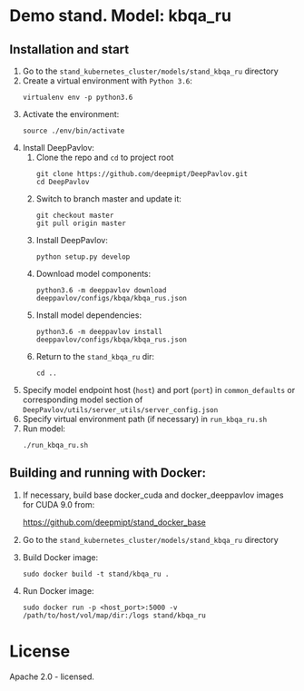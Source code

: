 # Demo stand. Model: kbqa_ru

## Installation and start
1. Go to the `stand_kubernetes_cluster/models/stand_kbqa_ru` directory
2. Create a virtual environment with `Python 3.6`:
    ```
    virtualenv env -p python3.6
    ```
3. Activate the environment:
    ```
    source ./env/bin/activate
    ```
4. Install DeepPavlov:
    1. Clone the repo and `cd` to project root
        ```
        git clone https://github.com/deepmipt/DeepPavlov.git
        cd DeepPavlov
        ```
    2. Switch to branch master and update it:
        ```
        git checkout master
        git pull origin master
        ```
    3. Install DeepPavlov:
        ```
        python setup.py develop
        ```
    4. Download model components:
        ```
        python3.6 -m deeppavlov download deeppavlov/configs/kbqa/kbqa_rus.json
        ```
    5. Install model dependencies:
        ```
        python3.6 -m deeppavlov install deeppavlov/configs/kbqa/kbqa_rus.json
        ```
    6. Return to the `stand_kbqa_ru` dir:
        ```
        cd ..
        ```
5. Specify model endpoint host (`host`) and port (`port`) in `common_defaults` or corresponding model section of `DeepPavlov/utils/server_utils/server_config.json`
6. Specify virtual environment path (if necessary) in `run_kbqa_ru.sh`
7. Run model:
    ```
    ./run_kbqa_ru.sh
    ```

## Building and running with Docker:
1. If necessary, build base docker_cuda and docker_deeppavlov images for CUDA 9.0 from:

   https://github.com/deepmipt/stand_docker_base
  
2. Go to the `stand_kubernetes_cluster/models/stand_kbqa_ru` directory

3. Build Docker image:
   ```
   sudo docker build -t stand/kbqa_ru .
   ```
4. Run Docker image:
   ```
   sudo docker run -p <host_port>:5000 -v /path/to/host/vol/map/dir:/logs stand/kbqa_ru
   ```

# License

Apache 2.0 - licensed.
